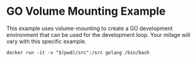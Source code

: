# GO Volume Mounting Example

This example uses volume-mounting to create a GO development environment that can be used for the development loop. Your milage will vary with this specific example.

```shell (linux)
docker run -it -v "$(pwd)/src":/src golang /bin/bash
```
